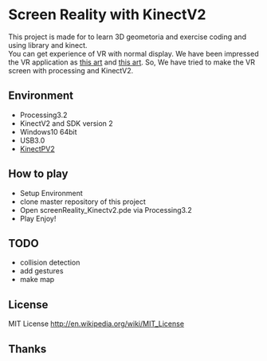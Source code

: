Screen Reality with KinectV2
====

This project is made for to learn 3D geometoria and exercise coding and using library and kinect.  
You can get experience of VR with normal display. 
We have been impressed the VR application as [this art](http://blog.manfredas.com/3d-display-simulation-using-head-tracking-with-microsoft-kinect/, "3D Display Simulation using Head-Tracking with Kinect") and [this art](https://github.com/agirault/screenReality/blob/master/main.cpp, "screenReality").
So, We have tried to make the VR screen with processing and KinectV2.

## Environment
+ Processing3.2
+ KinectV2 and SDK version 2
+ Windows10 64bit
+ USB3.0
+ [KinectPV2](https://github.com/ThomasLengeling/KinectPV2, "KinectPV2")

## How to play
+ Setup Environment
+ clone master repository of this project
+ Open screenReality_Kinectv2.pde via Processing3.2
+ Play Enjoy!

## TODO
* collision detection
* add gestures
* make map


## License
MIT License http://en.wikipedia.org/wiki/MIT_License

## Thanks

